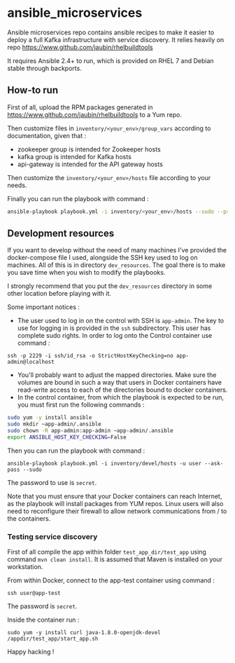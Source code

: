 # ansible_microservices
Ansible microservices repo contains ansible recipes to make it easier to deploy a full Kafka infrastructure with service discovery. It relies heavily on repo https://www.github.com/jaubin/rhelbuildtools

It requires Ansible 2.4+ to run, which is provided on RHEL 7 and Debian stable through backports.

## How-to run
First of all, upload the RPM packages generated in https://www.github.com/jaubin/rhelbuildtools to a Yum repo.

Then customize files in ```inventory/<your_env>/group_vars``` according to documentation, given that :
* zookeeper group is intended for Zookeeper hosts
* kafka group is intended for Kafka hosts
* api-gateway is intended for the API gateway hosts

Then customize the ```inventory/<your_env>/hosts``` file according to your needs.

Finally you can run the playbook with command :

```bash
ansible-playbook playbook.yml -i inventory/<your_env>/hosts --sudo --private-key=~/ssh/id_rsa
```

## Development resources

If you want to develop without the need of many machines I've provided the docker-compose file I used, alongside the
SSH key used to log on machines. All of this is in directory ```dev_resources```. The goal there is to make you save time
when you wish to modify the playbooks.

I strongly recommend that you put the ```dev_resources``` directory in some other location before playing with it.

Some important notices :
* The user used to log in on the control with SSH is ```app-admin```. The key to use for logging in is provided in the ```ssh``` subdirectory. This user has complete sudo rights. In order to log onto the Control container use command :
```
ssh -p 2229 -i ssh/id_rsa -o StrictHostKeyChecking=no app-admin@localhost
```
* You'll probably want to adjust the mapped directories. Make sure the volumes are bound in such a way that users in Docker containers have read-write access to each of the directories bound to docker containers.
* In the control container, from which the playbook is expected to be run, you must first run the following commands :
```bash
sudo yum -y install ansible
sudo mkdir ~app-admin/.ansible
sudo chown -R app-admin:app-admin ~app-admin/.ansible
export ANSIBLE_HOST_KEY_CHECKING=False
```
Then you can run the playbook with command :
```
ansible-playbook playbook.yml -i inventory/devel/hosts -u user --ask-pass --sudo
```
The password to use is ```secret```.

Note that you must ensure that your Docker containers can reach Internet, as the playbook will install packages from YUM repos. Linux users will also need to reconfigure their firewall to allow
network communications from / to the containers.

### Testing service discovery

First of all compile the app within folder ```test_app_dir/test_app``` using command ```mvn clean install```. It is assumed that Maven is installed on your workstation.

From within Docker, connect to the app-test container using command :
```
ssh user@app-test
```
The password is ```secret```.

Inside the container run :
```
sudo yum -y install curl java-1.8.0-openjdk-devel
/appdir/test_app/start_app.sh
```

Happy hacking !
